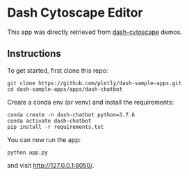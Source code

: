 # Dash Cytoscape Editor

This app was directly retrieved from [dash-cytoscape](https://github.com/plotly/dash-cytoscape) demos.



## Instructions

To get started, first clone this repo:
```
git clone https://github.com/plotly/dash-sample-apps.git
cd dash-sample-apps/apps/dash-chatbot
```

Create a conda env (or venv) and install the requirements:
```
conda create -n dash-chatbot python=3.7.6
conda activate dash-chatbot
pip install -r requirements.txt
```

You can now run the app:
```
python app.py
```

and visit http://127.0.0.1:8050/.
